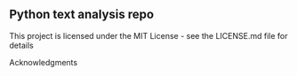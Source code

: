 ## Python text analysis repo



This project is licensed under the MIT License - see the LICENSE.md file for details

Acknowledgments


